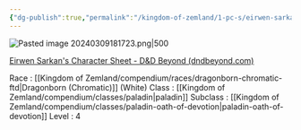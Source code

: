 ```yaml
---
{"dg-publish":true,"permalink":"/kingdom-of-zemland/1-pc-s/eirwen-sarkan/"}
---
```


![Pasted image 20240309181723.png|500](/img/user/Kingdom%20of%20Zemland/z_Attachments/Pasted%20image%2020240309181723.png)


[Eirwen Sarkan's Character Sheet - D&D Beyond (dndbeyond.com)](https://www.dndbeyond.com/characters/117854308)

Race : [[Kingdom of Zemland/compendium/races/dragonborn-chromatic-ftd\|Dragonborn (Chromatic)]] (White)
Class : [[Kingdom of Zemland/compendium/classes/paladin\|paladin]] 
Subclass : [[Kingdom of Zemland/compendium/classes/paladin-oath-of-devotion\|paladin-oath-of-devotion]]
Level : 4